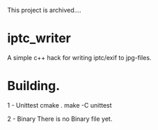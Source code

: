 This project is archived....

iptc_writer
===========

A simple c++ hack for writing iptc/exif to jpg-files.

Building.
=========

1 - Unittest
	cmake .
	make -C unittest
	
2 - Binary
	There is no Binary file yet.
